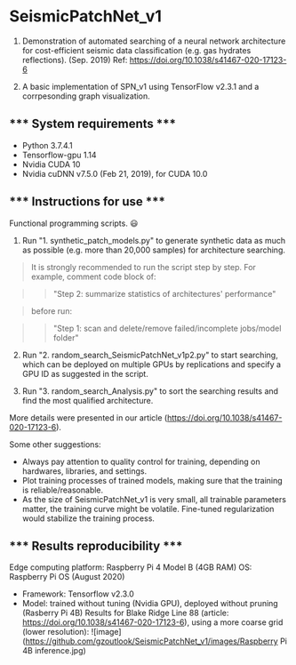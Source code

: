 # SeismicPatchNet_v1
1. Demonstration of automated searching of a neural network architecture for cost-efficient seismic data classification (e.g. gas hydrates reflections). (Sep. 2019)
Ref: https://doi.org/10.1038/s41467-020-17123-6

2. A basic implementation of SPN_v1 using TensorFlow v2.3.1 and a corrpesonding graph visualization.

## *** System requirements ***

* Python 3.7.4.1
* Tensorflow-gpu 1.14
* Nvidia CUDA 10
* Nvidia cuDNN v7.5.0 (Feb 21, 2019), for CUDA 10.0


## *** Instructions for use ***

Functional programming scripts. 😃


1. Run "1. synthetic_patch_models.py" to generate synthetic data as much as possible (e.g. more than 20,000 samples) for architecture searching.

> It is strongly recommended to run the script step by step. For example, comment code block of:

>> "Step 2:  summarize statistics of architectures' performance"

> before run:

>> "Step 1:  scan and delete/remove failed/incomplete jobs/model folder"


2. Run "2. random_search_SeismicPatchNet_v1p2.py" to start searching, which can be deployed on multiple GPUs by replications
 and specify a GPU ID as suggested in the script.


3. Run "3. random_search_Analysis.py" to sort the searching results and find the most qualified architecture.

More details were presented in our article (https://doi.org/10.1038/s41467-020-17123-6).


Some other suggestions:

* Always pay attention to quality control for training, depending on hardwares, libraries, and settings.
* Plot training processes of trained models, making sure that the training is reliable/reasonable.
* As the size of SeismicPatchNet_v1 is very small, all trainable parameters matter, the training curve might be volatile. Fine-tuned regularization would stabilize the training process.


## *** Results reproducibility  ***
Edge computing platform: Raspberry Pi 4 Model B (4GB RAM)
OS: Raspberry Pi OS (August 2020)
* Framework: Tensorflow v2.3.0
* Model: trained without tuning (Nvidia GPU), deployed without pruning (Rasberry Pi 4B)
Results for Blake Ridge Line 88 (article: https://doi.org/10.1038/s41467-020-17123-6), using a more coarse grid (lower resolution):
![image](https://github.com/gzoutlook/SeismicPatchNet_v1/images/Raspberry Pi 4B inference.jpg)
